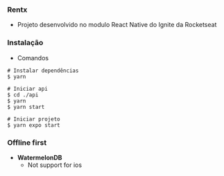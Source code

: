 ### Rentx

- Projeto desenvolvido no modulo React Native do Ignite da Rocketseat

### Instalação

- Comandos

```shell
# Instalar dependências
$ yarn

# Iniciar api
$ cd ./api
$ yarn
$ yarn start

# Iniciar projeto
$ yarn expo start
```

### Offline first

- **WatermelonDB**
  - Not support for ios
